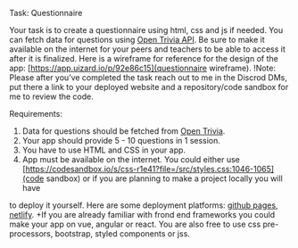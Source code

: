 
Task: Questionnaire

Your task is to create a questionnaire using html, css and js if needed. You can fetch data for questions using [Open Trivia API](https://opentdb.com/api_config.php). Be sure to make it available on the internet for your peers and teachers to be able to access it after it is finalized. Here is a wireframe for reference for the design of the app: [https://app.uizard.io/p/92e86c15](questionnaire wireframe).
!Note: Please after you’ve completed the task reach out to me in the Discrod DMs, put there a link to your deployed website and a repository/code sandbox for me to review the code.

Requirements:

1. Data for questions should be fetched from [Open Trivia](https://opentdb.com/api_config.php).
2. Your app should provide 5 - 10 questions in 1 session.
3. You have to use HTML and CSS in your app.
4. App must be available on the internet. You could either use [https://codesandbox.io/s/css-r1e41?file=/src/styles.css:1046-1065](code sandbox) or if you are planning to make a project locally you will have 

to deploy it yourself. Here are some deployment platforms: [github pages](https://pages.github.com), [netlify](https://www.netlify.com).
+If you are already familiar with frond end frameworks you could make your app on vue, angular or react. You are also free to use css pre-processors, bootstrap, styled components or jss.